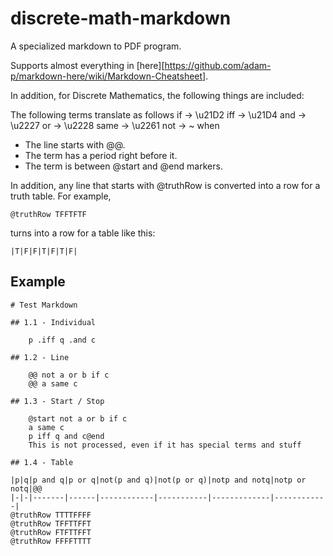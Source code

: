 # discrete-math-markdown
A specialized markdown to PDF program.

Supports almost everything in [here][https://github.com/adam-p/markdown-here/wiki/Markdown-Cheatsheet].

In addition, for Discrete Mathematics, the following things are included:

The following terms translate as follows
    if -> \u21D2
    iff -> \u21D4
    and -> \u2227
    or -> \u2228
    same -> \u2261
    not -> ~
when
- The line starts with @@.
- The term has a period right before it.
- The term is between @start and @end markers.

In addition, any line that starts with @truthRow is converted into a row for a truth table.  For example,

    @truthRow TFFTFTF

turns into a row for a table like this:

    |T|F|F|T|F|T|F|

## Example
    # Test Markdown
    
    ## 1.1 - Individual
    
        p .iff q .and c
    
    ## 1.2 - Line
    
        @@ not a or b if c
        @@ a same c
    
    ## 1.3 - Start / Stop
    
        @start not a or b if c
        a same c
        p iff q and c@end
        This is not processed, even if it has special terms and stuff
    
    ## 1.4 - Table
    
    |p|q|p and q|p or q|not(p and q)|not(p or q)|notp and notq|notp or notq|@@
    |-|-|-------|------|------------|-----------|-------------|------------|
    @truthRow TTTTFFFF
    @truthRow TFFTTFFT
    @truthRow FTFTTFFT
    @truthRow FFFFTTTT
